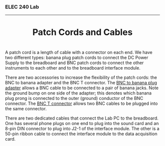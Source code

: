 <h3>ELEC 240 Lab<hr></h3>
<center>
<h1>
Patch Cords and Cables
</h1>
<h1>
 
</h1>
</center>
A patch cord is a length of cable with a connector on each end.
We have two different types:
banana plug patch cords to connect the DC Power Supply to the
breadboard
and BNC patch cords to connect the other instruments
to each other and to the breadboard interface module.
<p>
There are two accessories to increase the flexibility of the
patch cords: the BNC to banana adapter and the BNC T connector.
The
<a name=BNC to banana plug adapter href=/misc_images/#banana-adapter>BNC to banana plug adapter</a>
allows a BNC cable to be connected
to a pair of banana jacks.
Note the ground bump on one side of the adapter; this denotes
which banana plug prong is connected to the outer (ground) conductor
of the BNC connector.
The
<a name=BNC T connector href=/misc_images/#bnc-t>BNC T connector</a>
allows two BNC cables to be plugged into the same
connector.
<p>
There are two dedicated cables that connect the
Lab PC to the breadboard.
One has several phone plugs on one end to plug into the
sound card and an 8-pin DIN connector to plug into J2-1 of
the interface module.
The other is a 50-pin ribbon cable to connect the interface
module to the data acquisition card.
